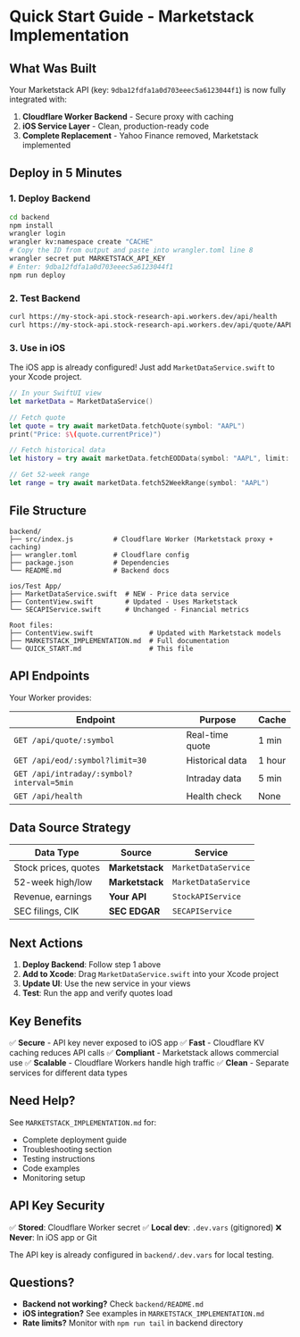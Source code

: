 # Quick Start Guide - Marketstack Implementation

## What Was Built

Your Marketstack API (key: `9dba12fdfa1a0d703eeec5a6123044f1`) is now fully integrated with:

1. **Cloudflare Worker Backend** - Secure proxy with caching
2. **iOS Service Layer** - Clean, production-ready code
3. **Complete Replacement** - Yahoo Finance removed, Marketstack implemented

## Deploy in 5 Minutes

### 1. Deploy Backend
```bash
cd backend
npm install
wrangler login
wrangler kv:namespace create "CACHE"
# Copy the ID from output and paste into wrangler.toml line 8
wrangler secret put MARKETSTACK_API_KEY
# Enter: 9dba12fdfa1a0d703eeec5a6123044f1
npm run deploy
```

### 2. Test Backend
```bash
curl https://my-stock-api.stock-research-api.workers.dev/api/health
curl https://my-stock-api.stock-research-api.workers.dev/api/quote/AAPL
```

### 3. Use in iOS
The iOS app is already configured! Just add `MarketDataService.swift` to your Xcode project.

```swift
// In your SwiftUI view
let marketData = MarketDataService()

// Fetch quote
let quote = try await marketData.fetchQuote(symbol: "AAPL")
print("Price: $\(quote.currentPrice)")

// Fetch historical data
let history = try await marketData.fetchEODData(symbol: "AAPL", limit: 30)

// Get 52-week range
let range = try await marketData.fetch52WeekRange(symbol: "AAPL")
```

## File Structure

```
backend/
├── src/index.js          # Cloudflare Worker (Marketstack proxy + caching)
├── wrangler.toml         # Cloudflare config
├── package.json          # Dependencies
└── README.md             # Backend docs

ios/Test App/
├── MarketDataService.swift  # NEW - Price data service
├── ContentView.swift        # Updated - Uses Marketstack
└── SECAPIService.swift      # Unchanged - Financial metrics

Root files:
├── ContentView.swift              # Updated with Marketstack models
├── MARKETSTACK_IMPLEMENTATION.md  # Full documentation
└── QUICK_START.md                 # This file
```

## API Endpoints

Your Worker provides:

| Endpoint | Purpose | Cache |
|----------|---------|-------|
| `GET /api/quote/:symbol` | Real-time quote | 1 min |
| `GET /api/eod/:symbol?limit=30` | Historical data | 1 hour |
| `GET /api/intraday/:symbol?interval=5min` | Intraday data | 5 min |
| `GET /api/health` | Health check | None |

## Data Source Strategy

| Data Type | Source | Service |
|-----------|--------|---------|
| Stock prices, quotes | **Marketstack** | `MarketDataService` |
| 52-week high/low | **Marketstack** | `MarketDataService` |
| Revenue, earnings | **Your API** | `StockAPIService` |
| SEC filings, CIK | **SEC EDGAR** | `SECAPIService` |

## Next Actions

1. **Deploy Backend**: Follow step 1 above
2. **Add to Xcode**: Drag `MarketDataService.swift` into your Xcode project
3. **Update UI**: Use the new service in your views
4. **Test**: Run the app and verify quotes load

## Key Benefits

✅ **Secure** - API key never exposed to iOS app
✅ **Fast** - Cloudflare KV caching reduces API calls
✅ **Compliant** - Marketstack allows commercial use
✅ **Scalable** - Cloudflare Workers handle high traffic
✅ **Clean** - Separate services for different data types

## Need Help?

See `MARKETSTACK_IMPLEMENTATION.md` for:
- Complete deployment guide
- Troubleshooting section
- Testing instructions
- Code examples
- Monitoring setup

## API Key Security

✅ **Stored**: Cloudflare Worker secret
✅ **Local dev**: `.dev.vars` (gitignored)
❌ **Never**: In iOS app or Git

The API key is already configured in `backend/.dev.vars` for local testing.

## Questions?

- **Backend not working?** Check `backend/README.md`
- **iOS integration?** See examples in `MARKETSTACK_IMPLEMENTATION.md`
- **Rate limits?** Monitor with `npm run tail` in backend directory
